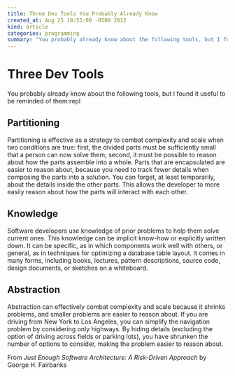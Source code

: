 ```yaml
---
title: Three Dev Tools You Probably Already Know
created_at: Aug 25 18:55:00 -0500 2012
kind: article
categories: programming
summary: "You probably already know about the following tools, but I found it useful to be reminded of them."
---
```


# Three Dev Tools

You probably already know about the following tools, but I found it
useful to be reminded of them:repl

## Partitioning

Partitioning is effective as a strategy to combat complexity and scale when two conditions are true: first, the divided parts must be sufficiently small that a person can now solve them; second, it must be possible to reason about how the parts assemble into a whole. Parts that are encapsulated are easier to reason about, because you need to track fewer details when composing the parts into a solution. You can forget, at least temporarily, about the details inside the other parts. This allows the developer to more easily reason about how the parts will interact with each other.

## Knowledge

Software developers use knowledge of prior problems to help them solve current ones. This knowledge can be implicit know-how or explicitly written down. It can be specific, as in which components work well with others, or general, as in techniques for optimizing a database table layout. It comes in many forms, including books, lectures, pattern descriptions, source code, design documents, or sketches on a whiteboard.

## Abstraction

Abstraction can effectively combat complexity and scale because it shrinks problems, and smaller problems are easier to reason about. If you are driving from New York to Los Angeles, you can simplify the navigation problem by considering only highways. By hiding details (excluding the option of driving across fields or parking lots), you have shrunken the number of options to consider, making the problem easier to reason about.

From _Just Enough Software Architecture: A Risk-Driven Approach_ by George H. Fairbanks
